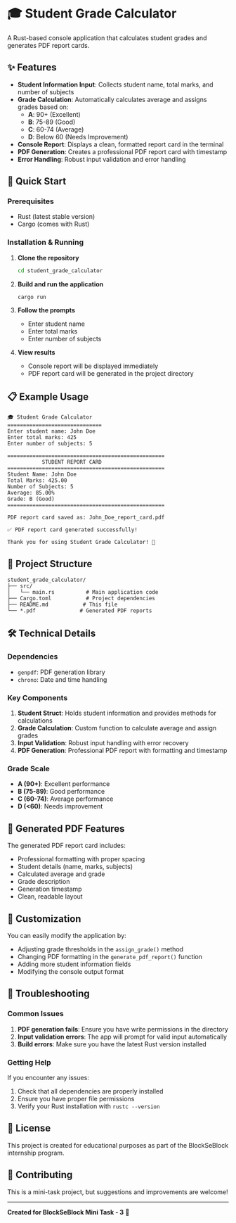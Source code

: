 # 🎓 Student Grade Calculator

A Rust-based console application that calculates student grades and generates PDF report cards.

## ✨ Features

- **Student Information Input**: Collects student name, total marks, and number of subjects
- **Grade Calculation**: Automatically calculates average and assigns grades based on:
  - **A**: 90+ (Excellent)
  - **B**: 75-89 (Good)
  - **C**: 60-74 (Average)
  - **D**: Below 60 (Needs Improvement)
- **Console Report**: Displays a clean, formatted report card in the terminal
- **PDF Generation**: Creates a professional PDF report card with timestamp
- **Error Handling**: Robust input validation and error handling

## 🚀 Quick Start

### Prerequisites
- Rust (latest stable version)
- Cargo (comes with Rust)

### Installation & Running

1. **Clone the repository**
   ```bash
   cd student_grade_calculator
   ```

2. **Build and run the application**
   ```bash
   cargo run
   ```

3. **Follow the prompts**
   - Enter student name
   - Enter total marks
   - Enter number of subjects

4. **View results**
   - Console report will be displayed immediately
   - PDF report card will be generated in the project directory

## 📋 Example Usage

```
🎓 Student Grade Calculator
==============================
Enter student name: John Doe
Enter total marks: 425
Enter number of subjects: 5

==================================================
           STUDENT REPORT CARD
==================================================
Student Name: John Doe
Total Marks: 425.00
Number of Subjects: 5
Average: 85.00%
Grade: B (Good)
==================================================

PDF report card saved as: John_Doe_report_card.pdf

✅ PDF report card generated successfully!

Thank you for using Student Grade Calculator! 🎉
```

## 📁 Project Structure

```
student_grade_calculator/
├── src/
│   └── main.rs          # Main application code
├── Cargo.toml           # Project dependencies
├── README.md           # This file
└── *.pdf              # Generated PDF reports
```

## 🛠️ Technical Details

### Dependencies
- `genpdf`: PDF generation library
- `chrono`: Date and time handling

### Key Components

1. **Student Struct**: Holds student information and provides methods for calculations
2. **Grade Calculation**: Custom function to calculate average and assign grades
3. **Input Validation**: Robust input handling with error recovery
4. **PDF Generation**: Professional PDF report with formatting and timestamp

### Grade Scale
- **A (90+)**: Excellent performance
- **B (75-89)**: Good performance  
- **C (60-74)**: Average performance
- **D (<60)**: Needs improvement

## 📄 Generated PDF Features

The generated PDF report card includes:
- Professional formatting with proper spacing
- Student details (name, marks, subjects)
- Calculated average and grade
- Grade description
- Generation timestamp
- Clean, readable layout

## 🔧 Customization

You can easily modify the application by:
- Adjusting grade thresholds in the `assign_grade()` method
- Changing PDF formatting in the `generate_pdf_report()` function
- Adding more student information fields
- Modifying the console output format

## 🐛 Troubleshooting

### Common Issues

1. **PDF generation fails**: Ensure you have write permissions in the directory
2. **Input validation errors**: The app will prompt for valid input automatically
3. **Build errors**: Make sure you have the latest Rust version installed

### Getting Help

If you encounter any issues:
1. Check that all dependencies are properly installed
2. Ensure you have proper file permissions
3. Verify your Rust installation with `rustc --version`

## 📝 License

This project is created for educational purposes as part of the BlockSeBlock internship program.

## 🤝 Contributing

This is a mini-task project, but suggestions and improvements are welcome!

---

**Created for BlockSeBlock Mini Task - 3** 🚀 
